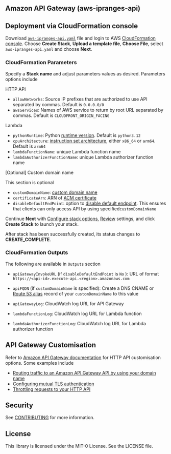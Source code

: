 ## Amazon API Gateway (aws-ipranges-api)

## Deployment via CloudFormation console
Download [`aws-ipranges-api.yaml`](aws-ipranges-api.yaml) file and login to AWS [CloudFormation console](https://console.aws.amazon.com/cloudformation/home#/stacks/create/template). Choose **Create Stack**, **Upload a template file**, **Choose File**, select `aws-ipranges-api.yaml` and choose **Next**.

### CloudFormation Parameters
Specify a **Stack name** and adjust parameters values as desired. Parameters options include

HTTP API
- `allowNetworks`: Source IP prefixes that are authorized to use API separated by commas. Default is `0.0.0.0/0`
- `awsServices`: Names of AWS service to return by root URL separated by commas. Default is `CLOUDFRONT_ORIGIN_FACING`

Lambda
- `pythonRuntime`: Python [runtime version](https://docs.aws.amazon.com/lambda/latest/dg/lambda-python.html). Default is `python3.12`
- `cpuArchitecture`: [instruction set architecture](https://docs.aws.amazon.com/lambda/latest/dg/foundation-arch.html), either `x86_64` or `arm64`. Default is `arm64`
- `lambdaFunctionName`: unique Lambda function name
- `lambdaAuthorizerFunctionName`: unique Lambda authorizer function name

[Optional] Custom domain name

This section is optional
- `customDomainName`: [custom domain name](https://docs.aws.amazon.com/apigateway/latest/developerguide/http-api-custom-domain-names.html)
- `certificateArn`: ARN of [ACM certificate](https://docs.aws.amazon.com/apigateway/latest/developerguide/http-api-custom-domain-names.html#http-api-custom-domain-names-certificates)
- `disableDefaultEndPoint`: option to [disable default endpoint](https://docs.aws.amazon.com/apigateway/latest/developerguide/http-api-disable-default-endpoint.html). This ensures that clients can only access API by using specified`customDomainName`

Continue **Next** with [Configure stack options](https://docs.aws.amazon.com/AWSCloudFormation/latest/UserGuide/cfn-console-add-tags.html), [Review](https://docs.aws.amazon.com/AWSCloudFormation/latest/UserGuide/cfn-using-console-create-stack-review.html) settings, and click **Create Stack** to launch your stack. 

After stack has been successfully created, its status changes to **CREATE_COMPLETE**. 

### CloudFormation Outputs
The following are available in `Outputs` section 
- `apiGatewayInvokeURL` (if  `disableDefaultEndPoint` is `No` ): URL of format `https://<api-id>.execute-api.<region>.amazonaws.com`
- `apiFQDN` (if `customDomainName` is specified): Create a DNS CNAME or [Route 53 alias](https://docs.aws.amazon.com/Route53/latest/DeveloperGuide/resource-record-sets-choosing-alias-non-alias.html) record of your `customDomainName` to this value

- `apiGatewayLog`: CloudWatch log URL for API Gateway
- `lambdaFunctionLog`: CloudWatch log URL for Lambda function
- `lambdaAuthorizerFunctionLog`: CloudWatch log URL for Lambda authorizer function


## API Gateway Customisation
Refer to [Amazon API Gateway documentation](https://docs.aws.amazon.com/apigateway/latest/developerguide/welcome.html) for HTTP API customisation options. Some examples include
- [Routing traffic to an Amazon API Gateway API by using your domain name](https://docs.aws.amazon.com/Route53/latest/DeveloperGuide/routing-to-api-gateway.html)
- [Configuring mutual TLS authentication](https://docs.aws.amazon.com/apigateway/latest/developerguide/http-api-mutual-tls.html)
- [Throttling requests to your HTTP API](https://docs.aws.amazon.com/apigateway/latest/developerguide/http-api-throttling.html)

## Security

See [CONTRIBUTING](CONTRIBUTING.md#security-issue-notifications) for more information.

## License

This library is licensed under the MIT-0 License. See the LICENSE file.

